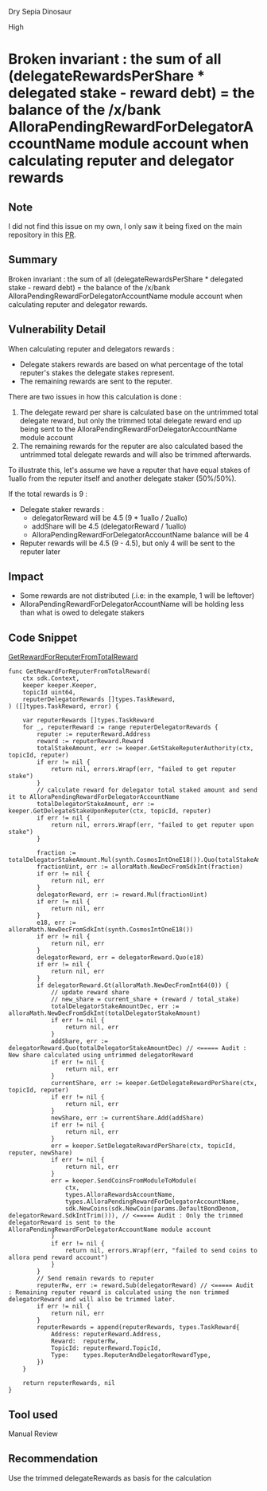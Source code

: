 Dry Sepia Dinosaur

High

# Broken invariant : the sum of all (delegateRewardsPerShare * delegated stake - reward debt) = the balance of the /x/bank AlloraPendingRewardForDelegatorAccountName module account when calculating reputer and delegator rewards

## Note
I did not find this issue on my own, I only saw it being fixed on the main repository in this [PR](https://github.com/allora-network/allora-chain/pull/424).

## Summary
Broken invariant : the sum of all (delegateRewardsPerShare * delegated stake - reward debt) = the balance of the /x/bank AlloraPendingRewardForDelegatorAccountName module account when calculating reputer and delegator rewards.

## Vulnerability Detail
When calculating reputer and delegators rewards :
* Delegate stakers rewards are based on what percentage of the total reputer's stakes the delegate stakes represent.
* The remaining rewards are sent to the reputer.

There are two issues in how this calculation is done :
1) The delegate reward per share is calculated base on the untrimmed total delegate reward, but only the trimmed total delegate reward end up being sent to the AlloraPendingRewardForDelegatorAccountName module account
2) The remaining rewards for the reputer are also calculated based the untrimmed total delegate rewards and will also be trimmed afterwards.

To illustrate this, let's assume we have a reputer that have equal stakes of 1uallo from the reputer itself and another delegate staker (50%/50%).

If the total rewards is 9 :
* Delegate staker rewards :
  * delegatorReward will be 4.5 (9 * 1uallo / 2uallo)
  * addShare will be 4.5 (delegatorReward / 1uallo)
  * AlloraPendingRewardForDelegatorAccountName balance will be 4
* Reputer rewards will be 4.5 (9 - 4.5), but only 4 will be sent to the reputer later

## Impact
* Some rewards are not distributed (.i.e: in the example, 1 will be leftover)
* AlloraPendingRewardForDelegatorAccountName will be holding less than what is owed to delegate stakers

## Code Snippet
[GetRewardForReputerFromTotalReward](https://github.com/sherlock-audit/2024-06-allora/blob/main/allora-chain/x/emissions/module/rewards/reputer_rewards.go#L144-L229)
```golang
func GetRewardForReputerFromTotalReward(
	ctx sdk.Context,
	keeper keeper.Keeper,
	topicId uint64,
	reputerDelegatorRewards []types.TaskReward,
) ([]types.TaskReward, error) {

	var reputerRewards []types.TaskReward
	for _, reputerReward := range reputerDelegatorRewards {
		reputer := reputerReward.Address
		reward := reputerReward.Reward
		totalStakeAmount, err := keeper.GetStakeReputerAuthority(ctx, topicId, reputer)
		if err != nil {
			return nil, errors.Wrapf(err, "failed to get reputer stake")
		}
		// calculate reward for delegator total staked amount and send it to AlloraPendingRewardForDelegatorAccountName
		totalDelegatorStakeAmount, err := keeper.GetDelegateStakeUponReputer(ctx, topicId, reputer)
		if err != nil {
			return nil, errors.Wrapf(err, "failed to get reputer upon stake")
		}

		fraction := totalDelegatorStakeAmount.Mul(synth.CosmosIntOneE18()).Quo(totalStakeAmount)
		fractionUint, err := alloraMath.NewDecFromSdkInt(fraction)
		if err != nil {
			return nil, err
		}
		delegatorReward, err := reward.Mul(fractionUint)
		if err != nil {
			return nil, err
		}
		e18, err := alloraMath.NewDecFromSdkInt(synth.CosmosIntOneE18())
		if err != nil {
			return nil, err
		}
		delegatorReward, err = delegatorReward.Quo(e18)
		if err != nil {
			return nil, err
		}
		if delegatorReward.Gt(alloraMath.NewDecFromInt64(0)) {
			// update reward share
			// new_share = current_share + (reward / total_stake)
			totalDelegatorStakeAmountDec, err := alloraMath.NewDecFromSdkInt(totalDelegatorStakeAmount)
			if err != nil {
				return nil, err
			}
			addShare, err := delegatorReward.Quo(totalDelegatorStakeAmountDec) // <===== Audit : New share calculated using untrimmed delegatorReward
			if err != nil {
				return nil, err
			}
			currentShare, err := keeper.GetDelegateRewardPerShare(ctx, topicId, reputer)
			if err != nil {
				return nil, err
			}
			newShare, err := currentShare.Add(addShare)
			if err != nil {
				return nil, err
			}
			err = keeper.SetDelegateRewardPerShare(ctx, topicId, reputer, newShare)
			if err != nil {
				return nil, err
			}
			err = keeper.SendCoinsFromModuleToModule(
				ctx,
				types.AlloraRewardsAccountName,
				types.AlloraPendingRewardForDelegatorAccountName,
				sdk.NewCoins(sdk.NewCoin(params.DefaultBondDenom, delegatorReward.SdkIntTrim())), // <===== Audit : Only the trimmed delegatorReward is sent to the AlloraPendingRewardForDelegatorAccountName module account
			)
			if err != nil {
				return nil, errors.Wrapf(err, "failed to send coins to allora pend reward account")
			}
		}
		// Send remain rewards to reputer
		reputerRw, err := reward.Sub(delegatorReward) // <===== Audit : Remaining reputer reward is calculated using the non trimmed delegatorReward and will also be trimmed later.
		if err != nil {
			return nil, err
		}
		reputerRewards = append(reputerRewards, types.TaskReward{
			Address: reputerReward.Address,
			Reward:  reputerRw,
			TopicId: reputerReward.TopicId,
			Type:    types.ReputerAndDelegatorRewardType,
		})
	}

	return reputerRewards, nil
}
```
## Tool used
Manual Review

## Recommendation
Use the trimmed delegateRewards as basis for the calculation